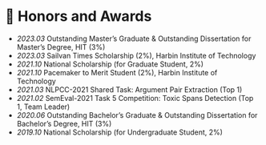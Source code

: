 # 🏅 Honors and Awards

- *2023.03* Outstanding Master’s Graduate & Outstanding Dissertation for Master’s Degree, HIT (3%)
- *2023.03* Sailvan Times Scholarship (2%), Harbin Institute of Technology
- *2021.10* National Scholarship (for Graduate Student, 2%)
- *2021.10* Pacemaker to Merit Student (2%), Harbin Institute of Technology
- *2021.03* NLPCC-2021 Shared Task: Argument Pair Extraction (Top 1)
- *2021.02* SemEval-2021 Task 5 Competition: Toxic Spans Detection (Top 1, Team Leader)
- *2020.06* Outstanding Bachelor’s Graduate & Outstanding Dissertation for Bachelor’s Degree, HIT (3%)
- *2019.10* National Scholarship (for Undergraduate Student, 2%)

